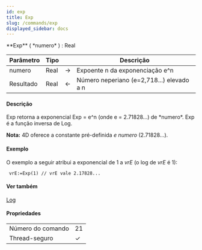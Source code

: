 ```yaml
---
id: exp
title: Exp
slug: /commands/exp
displayed_sidebar: docs
---
```


<!--REF #_command_.Exp.Syntax-->**Exp** ( *numero* ) : Real<!-- END REF-->
<!--REF #_command_.Exp.Params-->
| Parâmetro | Tipo |  | Descrição |
| --- | --- | --- | --- |
| numero | Real | &#8594;  | Expoente n da exponenciação e^n |
| Resultado | Real | &#8592; | Número neperiano (e=2,718...) elevado a n |

<!-- END REF-->

#### Descrição 

<!--REF #_command_.Exp.Summary-->Exp retorna a exponencial Exp = e^n (onde e = 2.71828...) de *numero*.<!-- END REF--> Exp é a função inversa de Log.

**Nota:** 4D oferece a constante pré-definida *e numero* (2.71828...). 

#### Exemplo 

O exemplo a seguir atribui a exponencial de 1 a *vrE* (o log de *vrE* é 1):

```4d
 vrE:=Exp(1) // vrE vale 2.17828...
```

#### Ver também 

[Log](log.md)  

#### Propriedades

|  |  |
| --- | --- |
| Número do comando | 21 |
| Thread-seguro | &check; |



